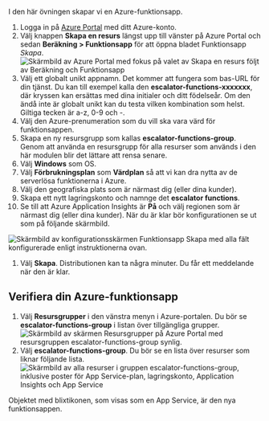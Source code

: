 I den här övningen skapar vi en Azure-funktionsapp.

1. Logga in på [Azure Portal](https://portal.azure.com?azure-portal=true) med ditt Azure-konto.
1. Välj knappen **Skapa en resurs** längst upp till vänster på Azure Portal och sedan **Beräkning > Funktionsapp** för att öppna bladet Funktionsapp *Skapa*.
  ![Skärmbild av Azure Portal med fokus på valet av *Skapa en resurs* följt av *Beräkning* och *Funktionsapp*](../images/4-create-function-app-blade.png)
1. Välj ett globalt unikt appnamn. Det kommer att fungera som bas-URL för din tjänst. Du kan till exempel kalla den **escalator-functions-xxxxxxx**, där kryssen kan ersättas med dina initialer och ditt födelseår. Om den ändå inte är globalt unikt kan du testa vilken kombination som helst. Giltiga tecken är a-z, 0-9 och -.
1. Välj den Azure-prenumeration som du vill ska vara värd för funktionsappen.
1. Skapa en ny resursgrupp som kallas **escalator-functions-group**. Genom att använda en resursgrupp för alla resurser som används i den här modulen blir det lättare att rensa senare.
1. Välj **Windows** som OS.
1. Välj **Förbrukningsplan** som **Värdplan** så att vi kan dra nytta av de serverlösa funktionerna i Azure.
1. Välj den geografiska plats som är närmast dig (eller dina kunder).
1. Skapa ett nytt lagringskonto och namnge det **escalator functions**.
1. Se till att Azure Application Insights är **På** och välj regionen som är närmast dig (eller dina kunder).
När du är klar bör konfigurationen se ut som på följande skärmbild.

  ![Skärmbild av konfigurationsskärmen Funktionsapp *Skapa* med alla fält konfigurerade enligt instruktionerna ovan.](../images/4-create-function-app-settings.png)

1. Välj **Skapa**. Distributionen kan ta några minuter. Du får ett meddelande när den är klar.

## <a name="verify-your-azure-function-app"></a>Verifiera din Azure-funktionsapp

1. Välj **Resursgrupper** i den vänstra menyn i Azure-portalen. Du bör se **escalator-functions-group** i listan över tillgängliga grupper.
  ![Skärmbild av skärmen Resursgrupper på Azure Portal med resursgruppen **escalator-functions-group** synlig.](../images/4-resource-group.png)
1. Välj **escalator-functions-group**. Du bör se en lista över resurser som liknar följande lista.
  ![Skärmbild av alla resurser i gruppen **escalator-functions-group**, inklusive poster för App Service-plan, lagringskonto, Application Insights och App Service](../images/4-resource-list.png)

Objektet med blixtikonen, som visas som en App Service, är den nya funktionsappen. 
